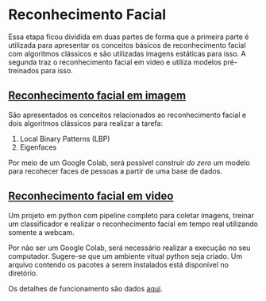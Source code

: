 # Reconhecimento Facial

Essa etapa ficou dividida em duas partes de forma que a primeira parte é utilizada para apresentar os conceitos básicos de reconhecimento facial com algoritmos clássicos e são utilizadas imagens estáticas para isso. A segunda traz o reconhecimento facial em video e utiliza modelos pré-treinados para isso.

## [Reconhecimento facial em imagem](./imagem/)

São apresentados os conceitos relacionados ao reconhecimento facial e dois algoritmos clássicos para realizar a tarefa:

1. Local Binary Patterns (LBP)
2. Eigenfaces

Por meio de um Google Colab, será possível construir *do zero* um modelo para recohecer faces de pessoas a partir de uma base de dados.

## [Reconhecimento facial em video](./video/)

Um projeto em python com pipeline completo para coletar imagens, treinar um classificador e realizar o reconhecimento facial em tempo real utilizando somente a webcam. 

Por não ser um Google Colab, será necessário realizar a execução no seu computador. Sugere-se que um ambiente vitual python seja criado. Um arquivo contendo os pacotes a serem instalados está disponível no diretório.

Os detalhes de funcionamento são dados [aqui](./video/README.md).